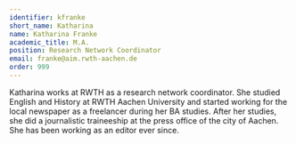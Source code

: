 ```yaml
---
identifier: kfranke
short_name: Katharina
name: Katharina Franke
academic_title: M.A.
position: Research Network Coordinator
email: franke@aim.rwth-aachen.de
order: 999
---
```

Katharina works at RWTH as a research network coordinator. She studied English and History at RWTH Aachen University and started working for the local newspaper as a freelancer during her BA studies. After her studies, she did a journalistic traineeship at the press office of the city of Aachen. She has been working as an editor ever since. 
